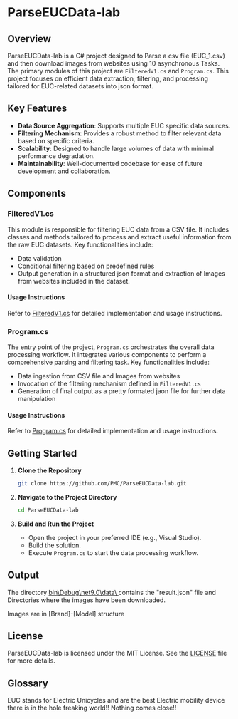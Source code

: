 # ParseEUCData-lab

## Overview

ParseEUCData-lab is a C# project designed to Parse a csv file (EUC_1.csv) and then download images from websites using 10 asynchronous Tasks. The primary modules of this project are `FilteredV1.cs` and `Program.cs`. This project focuses on efficient data extraction, filtering, and processing tailored for EUC-related datasets into json format.

## Key Features
- **Data Source Aggregation**: Supports multiple EUC specific data sources.
- **Filtering Mechanism**: Provides a robust method to filter relevant data based on specific criteria.
- **Scalability**: Designed to handle large volumes of data with minimal performance degradation.
- **Maintainability**: Well-documented codebase for ease of future development and collaboration.

## Components

### FilteredV1.cs
This module is responsible for filtering EUC data from a CSV file. It includes classes and methods tailored to process and extract useful information from the raw EUC datasets. Key functionalities include:
- Data validation
- Conditional filtering based on predefined rules
- Output generation in a structured json format and extraction of Images from websites included in the dataset.

#### Usage Instructions
Refer to [FilteredV1.cs](https://raw.githubusercontent.com/PMC/ParseEUCData-lab/refs/heads/master/FilteredV1.cs) for detailed implementation and usage instructions.

### Program.cs
The entry point of the project, `Program.cs` orchestrates the overall data processing workflow. It integrates various components to perform a comprehensive parsing and filtering task. Key functionalities include:
- Data ingestion from CSV file and Images from websites
- Invocation of the filtering mechanism defined in `FilteredV1.cs`
- Generation of final output as a pretty formated jaon file for further data manipulation
#### Usage Instructions
Refer to [Program.cs](https://raw.githubusercontent.com/PMC/ParseEUCData-lab/refs/heads/master/Program.cs) for detailed implementation and usage instructions.

## Getting Started

1. **Clone the Repository**
   ```bash
   git clone https://github.com/PMC/ParseEUCData-lab.git
   ```

2. **Navigate to the Project Directory**
   ```bash
   cd ParseEUCData-lab
   ```

3. **Build and Run the Project**
   - Open the project in your preferred IDE (e.g., Visual Studio).
   - Build the solution.
   - Execute `Program.cs` to start the data processing workflow.

## Output
The directory <ins> bin\Debug\net9.0\data\ </ins> contains the "result.json" file and Directories where the images have
been downloaded. 

Images are in [Brand]-[Model] structure

## License

ParseEUCData-lab is licensed under the MIT License. See the [LICENSE](LICENSE) file for more details.

## Glossary

EUC stands for Electric Unicycles and are the best Electric mobility device there is in the hole freaking world!! Nothing comes close!!
